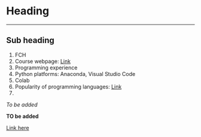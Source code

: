 # Heading
----
## Sub heading
1. FCH
2. Course webpage: [Link](https://hello.iitk.ac.in/)
3. Programming experience
4. Python platforms: Anaconda, Visual Studio Code
5. Colab
6. Popularity of programming languages: [Link](https://pypl.github.io/PYPL.html)
7. 
*To be added*

**TO be added**

[Link here](http://google.com)
